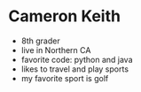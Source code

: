 # Cameron Keith
* 8th grader
* live in Northern CA
* favorite code: python and java
* likes to travel and play sports
* my favorite sport is golf
